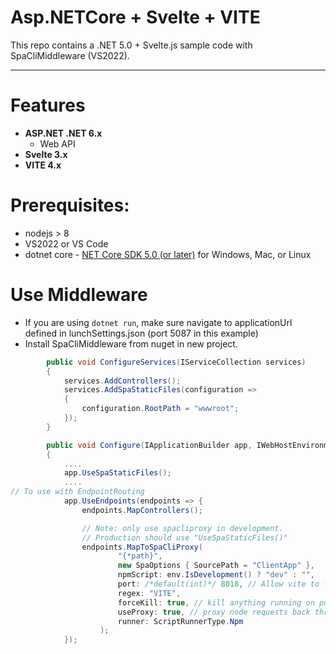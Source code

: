 # Asp.NETCore + Svelte + VITE

This repo contains a .NET 5.0 + Svelte.js sample code with SpaCliMiddleware (VS2022).
 
---

# Features

- **ASP.NET .NET 6.x**
  - Web API
- **Svelte 3.x**
- **VITE 4.x**

# Prerequisites:
 * nodejs > 8
 * VS2022 or VS Code
 * dotnet core - [NET Core SDK 5.0 (or later)](https://www.microsoft.com/net/download/core) for Windows, Mac, or Linux

# Use Middleware
- If you are using `dotnet run`, make sure navigate to applicationUrl defined in lunchSettings.json (port 5087 in this example)
- Install SpaCliMiddleware from nuget in new project.
```csharp
        public void ConfigureServices(IServiceCollection services)
        {
            services.AddControllers();
            services.AddSpaStaticFiles(configuration =>
            {
                configuration.RootPath = "wwwroot";
            });
        }
```
```csharp
        public void Configure(IApplicationBuilder app, IWebHostEnvironment env)
        {
            ....
            app.UseSpaStaticFiles();
            ....
// To use with EndpointRouting
            app.UseEndpoints(endpoints => {
                endpoints.MapControllers();

                // Note: only use spacliproxy in development. 
                // Production should use "UseSpaStaticFiles()"
                endpoints.MapToSpaCliProxy(
                        "{*path}",
                        new SpaOptions { SourcePath = "ClientApp" },
                        npmScript: env.IsDevelopment() ? "dev" : "",
                        port: /*default(int)*/ 8018, // Allow vite to find own port
                        regex: "VITE",
                        forceKill: true, // kill anything running on port
                        useProxy: true, // proxy node requests back through our aspnet server
                        runner: ScriptRunnerType.Npm
                    );
            });
```
